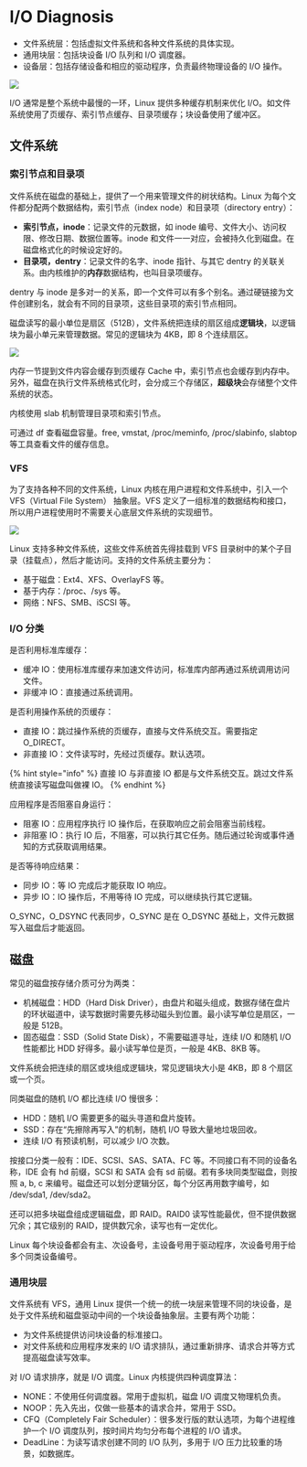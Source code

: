 # I/O Diagnosis

* 文件系统层：包括虚拟文件系统和各种文件系统的具体实现。
* 通用块层：包括块设备 I/O 队列和 I/O 调度器。
* 设备层：包括存储设备和相应的驱动程序，负责最终物理设备的 I/O 操作。

![](../../.gitbook/assets/image%20%28302%29.png)

I/O 通常是整个系统中最慢的一环，Linux 提供多种缓存机制来优化 I/O。如文件系统使用了页缓存、索引节点缓存、目录项缓存；块设备使用了缓冲区。

## 文件系统

### 索引节点和目录项

文件系统在磁盘的基础上，提供了一个用来管理文件的树状结构。Linux 为每个文件都分配两个数据结构，索引节点（index node）和目录项（directory entry）：

* **索引节点，inode**：记录文件的元数据，如 inode 编号、文件大小、访问权限、修改日期、数据位置等。inode 和文件一一对应，会被持久化到磁盘。在磁盘格式化的时候设定好的。
* **目录项，dentry**：记录文件的名字、inode 指针、与其它 dentry 的关联关系。由内核维护的**内存**数据结构，也叫目录项缓存。

dentry 与 inode 是多对一的关系，即一个文件可以有多个别名。通过硬链接为文件创建别名，就会有不同的目录项，这些目录项的索引节点相同。

磁盘读写的最小单位是扇区（512B），文件系统把连续的扇区组成**逻辑块**，以逻辑块为最小单元来管理数据。常见的逻辑块为 4KB，即 8 个连续扇区。

![](../../.gitbook/assets/image%20%28301%29.png)

内存一节提到文件内容会缓存到页缓存 Cache 中，索引节点也会缓存到内存中。另外，磁盘在执行文件系统格式化时，会分成三个存储区，**超级块**会存储整个文件系统的状态。

内核使用 slab 机制管理目录项和索引节点。

可通过 df 查看磁盘容量。free, vmstat, /proc/meminfo, /proc/slabinfo, slabtop 等工具查看文件的缓存信息。

### VFS

为了支持各种不同的文件系统，Linux 内核在用户进程和文件系统中，引入一个 VFS（Virtual File System） 抽象层。VFS 定义了一组标准的数据结构和接口，所以用户进程使用时不需要关心底层文件系统的实现细节。

![](../../.gitbook/assets/image%20%28296%29.png)

Linux 支持多种文件系统，这些文件系统首先得挂载到 VFS 目录树中的某个子目录（挂载点），然后才能访问。支持的文件系统主要分为：

* 基于磁盘：Ext4、XFS、OverlayFS 等。
* 基于内存：/proc、/sys 等。
* 网络：NFS、SMB、iSCSI 等。

### I/O 分类

是否利用标准库缓存：

* 缓冲 IO：使用标准库缓存来加速文件访问，标准库内部再通过系统调用访问文件。
* 非缓冲 IO：直接通过系统调用。

是否利用操作系统的页缓存：

* 直接 IO：跳过操作系统的页缓存，直接与文件系统交互。需要指定 O\_DIRECT。
* 非直接 IO：文件读写时，先经过页缓存。默认选项。

{% hint style="info" %}
直接 IO 与非直接 IO 都是与文件系统交互。跳过文件系统直接读写磁盘叫做裸 IO。
{% endhint %}

应用程序是否阻塞自身运行：

* 阻塞 IO：应用程序执行 IO 操作后，在获取响应之前会阻塞当前线程。
* 非阻塞 IO：执行 IO 后，不阻塞，可以执行其它任务。随后通过轮询或事件通知的方式获取调用结果。

是否等待响应结果：

* 同步 IO：等 IO 完成后才能获取 IO 响应。
* 异步 IO：IO 操作后，不用等待 IO 完成，可以继续执行其它逻辑。

O\_SYNC，O\_DSYNC 代表同步，O\_SYNC 是在 O\_DSYNC 基础上，文件元数据写入磁盘后才能返回。

## 磁盘

常见的磁盘按存储介质可分为两类：

* 机械磁盘：HDD（Hard Disk Driver），由盘片和磁头组成，数据存储在盘片的环状磁道中，读写数据时需要先移动磁头到位置。最小读写单位是扇区，一般是 512B。
* 固态磁盘：SSD（Solid State Disk），不需要磁道寻址，连续 I/O 和随机 I/O 性能都比 HDD 好得多。最小读写单位是页，一般是 4KB、8KB 等。

文件系统会把连续的扇区或块组成逻辑块，常见逻辑块大小是 4KB，即 8 个扇区或一个页。

同类磁盘的随机 I/O 都比连续 I/O 慢很多：

* HDD：随机 I/O 需要更多的磁头寻道和盘片旋转。
* SSD：存在“先擦除再写入”的机制，随机 I/O 导致大量地垃圾回收。
* 连续 I/O 有预读机制，可以减少 I/O 次数。

按接口分类一般有：IDE、SCSI、SAS、SATA、FC 等。不同接口有不同的设备名称，IDE 会有 hd 前缀，SCSI 和 SATA 会有 sd 前缀。若有多块同类型磁盘，则按照 a, b, c 来编号。磁盘还可以划分逻辑分区，每个分区再用数字编号，如 /dev/sda1, /dev/sda2。

还可以把多块磁盘组成逻辑磁盘，即 RAID。RAID0 读写性能最优，但不提供数据冗余；其它级别的 RAID，提供数冗余，读写也有一定优化。

Linux 每个块设备都会有主、次设备号，主设备号用于驱动程序，次设备号用于给多个同类设备编号。

### 通用块层

文件系统有 VFS，通用 Linux 提供一个统一的统一块层来管理不同的块设备，是处于文件系统和磁盘驱动中间的一个块设备抽象层。主要有两个功能：

* 为文件系统提供访问块设备的标准接口。
* 对文件系统和应用程序发来的 I/O 请求排队，通过重新排序、请求合并等方式提高磁盘读写效率。

对 I/O 请求排序，就是 I/O 调度。Linux 内核提供四种调度算法：

* NONE：不使用任何调度器。常用于虚拟机，磁盘 I/O 调度又物理机负责。
* NOOP：先入先出，仅做一些基本的请求合并，常用于 SSD。
* CFQ（Completely Fair Scheduler）：很多发行版的默认选项，为每个进程维护一个 I/O 调度队列，按时间片均匀分布每个进程的 I/O 请求。
* DeadLine：为读写请求创建不同的 I/O 队列，多用于 I/O 压力比较重的场景，如数据库。



